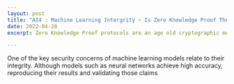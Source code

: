 ```yaml
---
layout: post
title: "AI4 : Machine Learning Intergrity ~ Is Zero Knowledge Proof The Way?"
date: 2022-04-28
excerpt: Zero Knowledge Proof protocols are an age old cryptographic method of allowing a prover to produce a short proof "p" that can convince a verifier 

---
```


One of the key security concerns of machine learning models relate to their integrity. Although models such as neural networks achieve high accuracy, reproducing their results 
and validating those claims 
